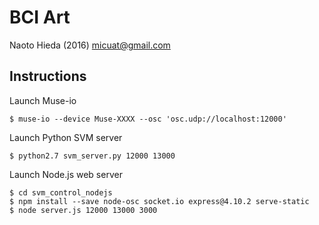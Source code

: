 BCI Art
========

Naoto Hieda (2016) micuat@gmail.com

Instructions
--------

Launch Muse-io

    $ muse-io --device Muse-XXXX --osc 'osc.udp://localhost:12000'

Launch Python SVM server

    $ python2.7 svm_server.py 12000 13000

Launch Node.js web server

    $ cd svm_control_nodejs
    $ npm install --save node-osc socket.io express@4.10.2 serve-static
    $ node server.js 12000 13000 3000
